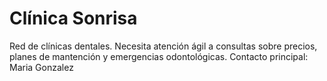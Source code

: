 # Clínica Sonrisa

Red de clínicas dentales. Necesita atención ágil a consultas sobre precios, planes de mantención y emergencias odontológicas.
Contacto principal: Maria Gonzalez